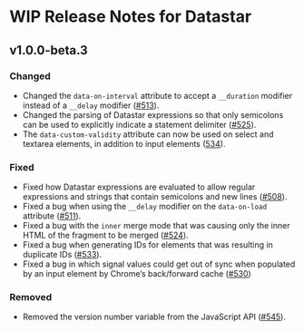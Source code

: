 # WIP Release Notes for Datastar

## v1.0.0-beta.3

### Changed

- Changed the `data-on-interval` attribute to accept a `__duration` modifier instead of a `__delay` modifier ([#513](https://github.com/starfederation/datastar/issues/513)).
- Changed the parsing of Datastar expressions so that only semicolons can be used to explicitly indicate a statement delimiter ([#525](https://github.com/starfederation/datastar/issues/525)).
- The `data-custom-validity` attribute can now be used on select and textarea elements, in addition to input elements ([534](https://github.com/starfederation/datastar/issues/534)).

### Fixed

- Fixed how Datastar expressions are evaluated to allow regular expressions and strings that contain semicolons and new lines ([#508](https://github.com/starfederation/datastar/issues/508)).
- Fixed a bug when using the `__delay` modifier on the `data-on-load` attribute ([#511](https://github.com/starfederation/datastar/issues/511)).
- Fixed a bug with the `inner` merge mode that was causing only the inner HTML of the fragment to be merged ([#524](https://github.com/starfederation/datastar/issues/524)).
- Fixed a bug when generating IDs for elements that was resulting in duplicate IDs ([#533](https://github.com/starfederation/datastar/issues/533)).
- Fixed a bug in which signal values could get out of sync when populated by an input element by Chrome’s back/forward cache ([#530](https://github.com/starfederation/datastar/pull/530))

### Removed

- Removed the version number variable from the JavaScript API ([#545](https://github.com/starfederation/datastar/issues/545)).
